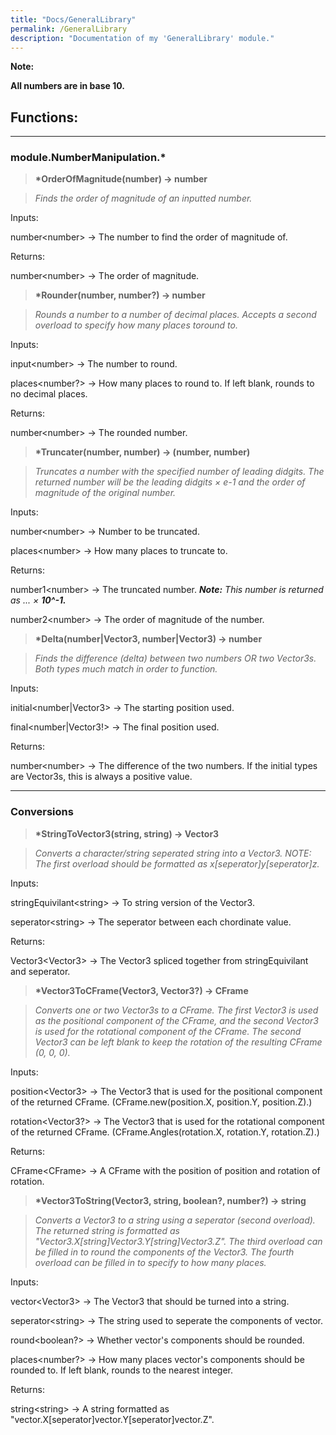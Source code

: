 ```yaml
---
title: "Docs/GeneralLibrary"
permalink: /GeneralLibrary
description: "Documentation of my 'GeneralLibrary' module."
---
```


**Note:**

**All numbers are in base 10.**

## Functions:

<hr>

### module.NumberManipulation.*

> **\*OrderOfMagnitude(number) → number**

>*Finds the order of magnitude of an inputted number.*

Inputs:

number\<number\> → The number to find the order of magnitude of.

Returns:

number\<number\> → The order of magnitude.

> **\*Rounder(number, number?) → number**

>*Rounds a number to a number of decimal places. Accepts a second overload to specify how many places toround to.*

Inputs:

input\<number\> → The number to round.

places\<number?\> → How many places to round to. If left blank, rounds to no decimal places.

Returns:

number\<number\> → The rounded number.

> **\*Truncater(number, number) → (number, number)**

>*Truncates a number with the specified number of leading didgits. The returned number will be the leading didgits × e-1 and the order of magnitude of the original number.*

Inputs:

number\<number\> → Number to be truncated.

places\<number\> → How many places to truncate to.

Returns:

number1\<number\> → The truncated number. ***Note:** This number is returned as ... × **10^-1.***

number2\<number> → The order of magnitude of the number.

> **\*Delta(number|Vector3, number|Vector3) → number**

>*Finds the difference (delta) between two numbers OR two Vector3s. Both types much match in order to function.*

Inputs:

initial\<number|Vector3> → The starting position used.

final\<number|Vector3!> → The final position used.

Returns:

number\<number\> → The difference of the two numbers. If the initial types are Vector3s, this is always a positive value.

<hr>

### Conversions

> **\*StringToVector3(string, string) → Vector3**

>*Converts a character/string seperated string into a Vector3. NOTE: The first overload should be formatted as x\[seperator\]y\[seperator\]z.*

Inputs:

stringEquivilant\<string\> → To string version of the Vector3.

seperator\<string\> → The seperator between each chordinate value.

Returns:

Vector3\<Vector3\> → The Vector3 spliced together from stringEquivilant and seperator.

> **\*Vector3ToCFrame(Vector3, Vector3?) → CFrame**

>*Converts one or two Vector3s to a CFrame. The first Vector3 is used as the positional component of the CFrame, and the second Vector3 is used for the rotational component of the  CFrame. The second Vector3 can be left blank to keep the rotation of the resulting CFrame (0, 0, 0).*

Inputs:

position\<Vector3\> → The Vector3 that is used for the positional component of the returned CFrame. (CFrame.new(position.X, position.Y, position.Z).)

rotation\<Vector3?\> → The Vector3 that is used for the rotational component of the returned CFrame. (CFrame.Angles(rotation.X, rotation.Y, rotation.Z).)

Returns:

CFrame\<CFrame\> → A CFrame with the position of position and rotation of rotation.

> **\*Vector3ToString(Vector3, string, boolean?, number?) → string**

>*Converts a Vector3 to a string using a seperator (second overload). The returned string is formatted as "Vector3.X\[string\]Vector3.Y\[string\]Vector3.Z". The third overload can be filled in to round the components of the Vector3. The fourth overload can be filled in to specify to how many places.*

Inputs:

vector\<Vector3\> → The Vector3 that should be turned into a string.

seperator\<string\> → The string used to seperate the components of vector.

round\<boolean?\> → Whether vector's components should be rounded.

places\<number?\> → How many places vector's components should be rounded to. If left blank, rounds to the nearest integer.

Returns:

string\<string\> → A string formatted as "vector.X\[seperator\]vector.Y\[seperator\]vector.Z".